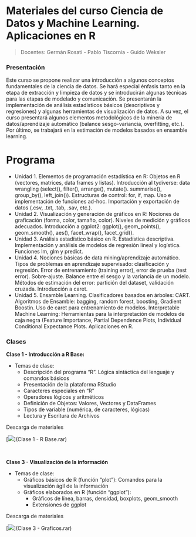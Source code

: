 # Materiales del curso Ciencia de Datos y Machine Learning. Aplicaciones en R

> Docentes: Germán Rosati - Pablo Tiscornia - Guido Weksler


### Presentación
Este curso se propone realizar una introducción a algunos conceptos fundamentales de la ciencia de datos. Se hará especial énfasis tanto en la etapa de extracción y limpieza de datos y se introducirán algunas técnicas para las etapas de modelado y comunicación. Se presentarán la implementación de análisis estadísticos básicos (descriptivos y regresiones) y algunas herramientas de visualización de datos. A su vez, el curso presentará algunos elementos metodológicos de la minería de datos/aprendizaje automático (balance sesgo-variancia, overfitting, etc.). Por último, se trabajará en la estimación de modelos basados en ensamble learning.

  
# Programa

+ Unidad 1. Elementos de programación estadística en R: Objetos en R (vectores, matrices, data frames y listas). Introducción al tydiverse: data wrangling (select(), filter(), arrange(), mutate(). summarise(), group_by(), left_join()). Estructuras de control: for, if, map. Uso e implementación de funciones ad-hoc. Importación y exportación de datos (.csv, .txt, .tab, .sav, etc.).
+ Unidad 2. Visualización y generación de gráficos en R: Nociones de graficación (forma, color, tamaño, color). Niveles de medición y gráficos adecuados. Introducción a ggplot2: ggplot(), geom_points(), geom_smooth(), aes(), facet_wrap(), facet_grid().
+ Unidad 3. Análisis estadístico básico en R. Estadística descriptiva. Implementación y análisis de modelos de regresión lineal y logística. Funciones lm, glm y predict.
+ Unidad 4. Nociones básicas de data mining/aprendizaje automático. Tipos de problemas en aprendizaje supervisado: clasificación y regresión. Error de entrenamiento (training error), error de prueba (test error). Sobre-ajuste. Balance entre el sesgo y la variancia de un modelo. Métodos de estimación del error: partición del dataset, validación cruzada. Introducción a caret.
+ Unidad 5. Ensamble Learning. Clasificadores basados en árboles: CART. Algoritmos de Ensamble: bagging, random forest, boosting, Gradient Boostin. Uso de caret para entrenamiento de modelos. Interpretable Machine Learning: Herramientas para la interpretación de modelos de caja negra (Feature Importance, Partial Dependence Plots, Individual Conditional Expectance
Plots. Aplicaciones en R.

### Clases
  
__Clase 1 - Introducción a R Base:__
  

+ Temas de clase: 
  + Descripción del programa “R”. Lógica sintáctica del lenguaje y comandos básicos
  + Presentación de la plataforma RStudio
  + Caracteres especiales en “R”
  + Operadores lógicos y aritméticos
  + Definición de Objetos: Valores, Vectores y DataFrames
  + Tipos de variable (numérica, de caracteres, lógicas)
  + Lectura y Escritura de Archivos

Descarga de materiales

[![](img/Download.png)](Clase 1 - R Base.rar)

<br>

__Clase 3 - Visualización de la información__
  
+ Temas de clase:
  + Gráficos básicos de R (función “plot”): Comandos para la visualización ágil de la información
  + Gráficos elaborados en R (función “ggplot”): 
    + Gráficos de línea, barras, densidad, boxplots, geom_smooth 
    + Extensiones de ggplot

Descarga de materiales

[![](img/Download.png)](Clase 3 - Graficos.rar)

<br>
